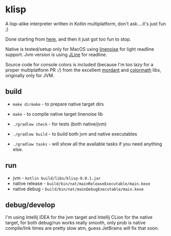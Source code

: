 # klisp

A lisp-alike interpreter written in Kotlin multiplatform, don't ask....it's just fun ;)

Done starting from [here](http://norvig.com/lispy.html), and then it just got too fun to stop.

Native is tested/setup only for MacOS using [linenoise](https://github.com/antirez/linenoise) for light readline support.
Jvm version is using [JLine](https://github.com/jline/jline3) for readline.

Source code for console colors is included (because I'm too lazy for a proper multiplatform PR :/)
from the excellent [mordant](https://github.com/ajalt/mordant) and [colormath](https://github.com/ajalt/colormath) libs,
originally only for JVM.

## build

* ```make dirmake``` - to prepare native target dirs
* ```make``` - to compile native target linenoise lib
* ```./gradlew check``` - for tests (both native/jvm)
* ```./gradlew build``` - to build both jvm and native executables

* ```./gradlew tasks``` - will show all the available tasks if you need anything else.

## run

* jvm - ```kotlin build/libs/klisp-0.0.1.jar```
* native release - ```build/bin/nat/mainReleaseExecutable/main.kexe```
* native debug - ```build/bin/nat/mainDebugExecutable/main.kexe```

## debug/develop
I'm using Intellij IDEA for the jvm target and Intellij CLion for the native target, for both debug/run works really 
smooth, only prob is native compile/link times are pretty slow atm, guess JetBrains will fix that soon.


